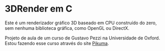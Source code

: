 # 3DRender em C


Este é um renderizador gráfico 3D baseado em CPU construído do zero, sem nenhuma biblioteca gráfica, como OpenGL ou DirectX. 

Projeto de aula de um curso de Gustavo Pezzi na Universidade de Oxford. Estou fazendo esse curso através do site [Pikuma](https://pikuma.com).
